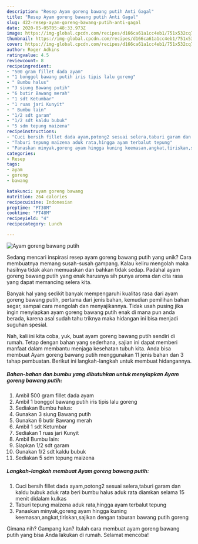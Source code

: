 ```yaml
---
description: "Resep Ayam goreng bawang putih Anti Gagal"
title: "Resep Ayam goreng bawang putih Anti Gagal"
slug: 422-resep-ayam-goreng-bawang-putih-anti-gagal
date: 2020-05-05T05:48:33.973Z
image: https://img-global.cpcdn.com/recipes/d166ca61a1cc4eb1/751x532cq70/ayam-goreng-bawang-putih-foto-resep-utama.jpg
thumbnail: https://img-global.cpcdn.com/recipes/d166ca61a1cc4eb1/751x532cq70/ayam-goreng-bawang-putih-foto-resep-utama.jpg
cover: https://img-global.cpcdn.com/recipes/d166ca61a1cc4eb1/751x532cq70/ayam-goreng-bawang-putih-foto-resep-utama.jpg
author: Roger Adkins
ratingvalue: 4.5
reviewcount: 8
recipeingredient:
- "500 gram fillet dada ayam"
- "1 bonggol bawang putih iris tipis lalu goreng"
- " Bumbu halus"
- "3 siung Bawang putih"
- "6 butir Bawang merah"
- "1 sdt Ketumbar"
- "1 ruas jari Kunyit"
- " Bumbu lain"
- "1/2 sdt garam"
- "1/2 sdt kaldu bubuk"
- "5 sdm tepung maizena"
recipeinstructions:
- "Cuci bersih fillet dada ayam,potong2 sesuai selera,taburi garam dan kaldu bubuk aduk rata beri bumbu halus aduk rata diamkan selama 15 menit didalam kulkas"
- "Taburi tepung maizena aduk rata,hingga ayam terbalut tepung"
- "Panaskan minyak,goreng ayam hingga kuning keemasan,angkat,tiriskan,sajikan dengan taburan bawang putih goreng"
categories:
- Resep
tags:
- ayam
- goreng
- bawang

katakunci: ayam goreng bawang 
nutrition: 264 calories
recipecuisine: Indonesian
preptime: "PT30M"
cooktime: "PT48M"
recipeyield: "4"
recipecategory: Lunch

---
```



![Ayam goreng bawang putih](https://img-global.cpcdn.com/recipes/d166ca61a1cc4eb1/751x532cq70/ayam-goreng-bawang-putih-foto-resep-utama.jpg)

Sedang mencari inspirasi resep ayam goreng bawang putih yang unik? Cara membuatnya memang susah-susah gampang. Kalau keliru mengolah maka hasilnya tidak akan memuaskan dan bahkan tidak sedap. Padahal ayam goreng bawang putih yang enak harusnya sih punya aroma dan cita rasa yang dapat memancing selera kita.

Banyak hal yang sedikit banyak mempengaruhi kualitas rasa dari ayam goreng bawang putih, pertama dari jenis bahan, kemudian pemilihan bahan segar, sampai cara mengolah dan menyajikannya. Tidak usah pusing jika ingin menyiapkan ayam goreng bawang putih enak di mana pun anda berada, karena asal sudah tahu triknya maka hidangan ini bisa menjadi suguhan spesial.




Nah, kali ini kita coba, yuk, buat ayam goreng bawang putih sendiri di rumah. Tetap dengan bahan yang sederhana, sajian ini dapat memberi manfaat dalam membantu menjaga kesehatan tubuh kita. Anda bisa membuat Ayam goreng bawang putih menggunakan 11 jenis bahan dan 3 tahap pembuatan. Berikut ini langkah-langkah untuk membuat hidangannya.

<!--inarticleads1-->

##### Bahan-bahan dan bumbu yang dibutuhkan untuk menyiapkan Ayam goreng bawang putih:

1. Ambil 500 gram fillet dada ayam
1. Ambil 1 bonggol bawang putih iris tipis lalu goreng
1. Sediakan  Bumbu halus:
1. Gunakan 3 siung Bawang putih
1. Gunakan 6 butir Bawang merah
1. Ambil 1 sdt Ketumbar
1. Sediakan 1 ruas jari Kunyit
1. Ambil  Bumbu lain:
1. Siapkan 1/2 sdt garam
1. Gunakan 1/2 sdt kaldu bubuk
1. Sediakan 5 sdm tepung maizena




<!--inarticleads2-->

##### Langkah-langkah membuat Ayam goreng bawang putih:

1. Cuci bersih fillet dada ayam,potong2 sesuai selera,taburi garam dan kaldu bubuk aduk rata beri bumbu halus aduk rata diamkan selama 15 menit didalam kulkas
1. Taburi tepung maizena aduk rata,hingga ayam terbalut tepung
1. Panaskan minyak,goreng ayam hingga kuning keemasan,angkat,tiriskan,sajikan dengan taburan bawang putih goreng




Gimana nih? Gampang kan? Itulah cara membuat ayam goreng bawang putih yang bisa Anda lakukan di rumah. Selamat mencoba!
